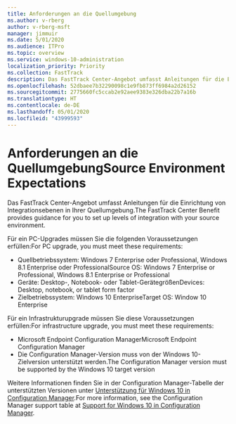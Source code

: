 ```yaml
---
title: Anforderungen an die Quellumgebung
ms.author: v-rberg
author: v-rberg-msft
manager: jimmuir
ms.date: 5/01/2020
ms.audience: ITPro
ms.topic: overview
ms.service: windows-10-administration
localization_priority: Priority
ms.collection: FastTrack
description: Das FastTrack Center-Angebot umfasst Anleitungen für die Einrichtung von Integrationsebenen in Ihrer Quellumgebung für die Bereitstellung von Windows 10.
ms.openlocfilehash: 52dbaee7b32290098c1e9fb873ff6984a2d26152
ms.sourcegitcommit: 2775660fc5ccab2e92aee9383e326dba22b7a16b
ms.translationtype: HT
ms.contentlocale: de-DE
ms.lasthandoff: 05/01/2020
ms.locfileid: "43999593"
---
```

# <a name="source-environment-expectations"></a><span data-ttu-id="963fb-103">Anforderungen an die Quellumgebung</span><span class="sxs-lookup"><span data-stu-id="963fb-103">Source Environment Expectations</span></span>

<span data-ttu-id="963fb-104">Das FastTrack Center-Angebot umfasst Anleitungen für die Einrichtung von Integrationsebenen in Ihrer Quellumgebung.</span><span class="sxs-lookup"><span data-stu-id="963fb-104">The FastTrack Center Benefit provides guidance for you to set up levels of integration with your source environment.</span></span>
  
<span data-ttu-id="963fb-105">Für ein PC-Upgrades müssen Sie die folgenden Voraussetzungen erfüllen:</span><span class="sxs-lookup"><span data-stu-id="963fb-105">For PC upgrade, you must meet these requirements:</span></span>

- <span data-ttu-id="963fb-106">Quellbetriebssystem: Windows 7 Enterprise oder Professional, Windows 8.1 Enterprise oder Professional</span><span class="sxs-lookup"><span data-stu-id="963fb-106">Source OS: Windows 7 Enterprise or Professional, Windows 8.1 Enterprise or Professional</span></span>
- <span data-ttu-id="963fb-107">Geräte: Desktop-, Notebook- oder Tablet-Gerätegrößen</span><span class="sxs-lookup"><span data-stu-id="963fb-107">Devices: Desktop, notebook, or tablet form factor</span></span>
- <span data-ttu-id="963fb-108">Zielbetriebssystem: Windows 10 Enterprise</span><span class="sxs-lookup"><span data-stu-id="963fb-108">Target OS: Window 10 Enterprise</span></span>

<span data-ttu-id="963fb-109">Für ein Infrastrukturupgrade müssen Sie diese Voraussetzungen erfüllen:</span><span class="sxs-lookup"><span data-stu-id="963fb-109">For infrastructure upgrade, you must meet these requirements:</span></span>   

- <span data-ttu-id="963fb-110">Microsoft Endpoint Configuration Manager</span><span class="sxs-lookup"><span data-stu-id="963fb-110">Microsoft Endpoint Configuration Manager</span></span>  
- <span data-ttu-id="963fb-111">Die Configuration Manager-Version muss von der Windows 10-Zielversion unterstützt werden.</span><span class="sxs-lookup"><span data-stu-id="963fb-111">The Configuration Manager version must be supported by the Windows 10 target version</span></span>

<span data-ttu-id="963fb-112">Weitere Informationen finden Sie in der Configuration Manager-Tabelle der unterstützten Versionen unter [Unterstützung für Windows 10 in Configuration Manager](https://docs.microsoft.com/sccm/core/plan-design/configs/support-for-windows-10).</span><span class="sxs-lookup"><span data-stu-id="963fb-112">For more information, see the Configuration Manager support table at [Support for Windows 10 in Configuration Manager](https://docs.microsoft.com/sccm/core/plan-design/configs/support-for-windows-10).</span></span>
  